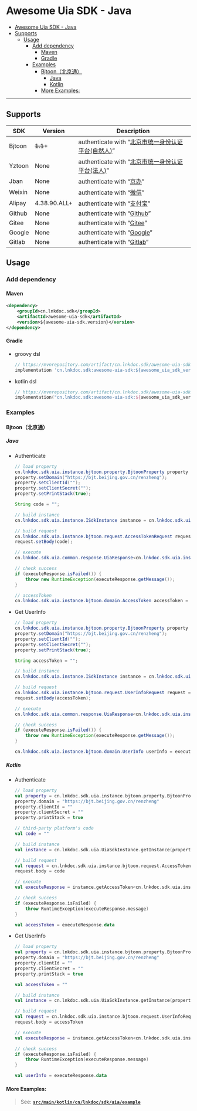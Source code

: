 # Awesome Uia SDK - Java
<!-- TOC -->
* [Awesome Uia SDK - Java](#awesome-uia-sdk---java)
* [Supports](#supports)
  * [Usage](#usage)
    * [Add dependency](#add-dependency)
      * [Maven](#maven)
      * [Gradle](#gradle)
    * [Examples](#examples)
      * [Bjtoon（北京通）](#bjtoon北京通)
        * [Java](#java)
        * [Kotlin](#kotlin)
      * [More Examples:](#more-examples-)
<!-- TOC -->

---

## Supports

| SDK    | Version      | Description                                                                                                         |
|--------|--------------|---------------------------------------------------------------------------------------------------------------------|
| Bjtoon | ~~1.1~~+     | authenticate with “[北京市统一身份认证平台(自然人)](http://www.beijing.gov.cn/)”                                                  |
| Yztoon | None         | authenticate with “[北京市统一身份认证平台(法人)](https://yzt.beijing.gov.cn/)”                                                  |
| Jban   | None         | authenticate with “[京办](https://jzb.beijing.gov.cn/home/)”                                                          |
| Weixin | None         | authenticate with “[微信](https://developers.weixin.qq.com/doc/oplatform/Website_App/WeChat_Login/Wechat_Login.html)” |
| Alipay | 4.38.90.ALL+ | authenticate with “[支付宝](https://opendocs.alipay.com/open/263/105808)”                                              |
| Github | None         | authenticate with “[Github](https://docs.github.com/zh/apps/oauth-apps/building-oauth-apps/authorizing-oauth-apps)” |
| Gitee  | None         | authenticate with “[Gitee](https://gitee.com/api/v5/oauth_doc#/)”                                                   |
| Google | None         | authenticate with “[Google](https://developers.google.com/identity/protocols/oauth2/web-server?hl=zh-cn)”           |
| Gitlab | None         | authenticate with “[Gitlab](https://docs.gitlab.com/ee/api/oauth2.html)”           |



## Usage
### Add dependency
#### Maven
```xml
<dependency>
    <groupId>cn.lnkdoc.sdk</groupId>
    <artifactId>awesome-uia-sdk</artifactId>
    <version>${awesome-uia-sdk.version}</version>
</dependency>
```
#### Gradle
- groovy dsl
  ```groovy
  // https://mvnrepository.com/artifact/cn.lnkdoc.sdk/awesome-uia-sdk
  implementation 'cn.lnkdoc.sdk:awesome-uia-sdk:${awesome_uia_sdk_version}'
  ```

- kotlin dsl
  ```kts
  // https://mvnrepository.com/artifact/cn.lnkdoc.sdk/awesome-uia-sdk
  implementation("cn.lnkdoc.sdk:awesome-uia-sdk:${awesome_uia_sdk_version}")
  ```

### Examples
#### Bjtoon（北京通）
##### Java
- Authenticate
  ```java
  // load property
  cn.lnkdoc.sdk.uia.instance.bjtoon.property.BjtoonProperty property = new cn.lnkdoc.sdk.uia.instance.bjtoon.property.BjtoonProperty();
  property.setDomain("https://bjt.beijing.gov.cn/renzheng");
  property.setClientId("");
  property.setClientSecret("");
  property.setPrintStack(true);
  
  String code = "";
  
  // build instance
  cn.lnkdoc.sdk.uia.instance.ISdkInstance instance = cn.lnkdoc.sdk.uia.UiaSdkInstance.getInstance(property);
  
  // build request
  cn.lnkdoc.sdk.uia.instance.bjtoon.request.AccessTokenRequest request = new cn.lnkdoc.sdk.uia.instance.bjtoon.request.AccessTokenRequest();
  request.setBody(code);
  
  // execute
  cn.lnkdoc.sdk.uia.common.response.UiaResponse<cn.lnkdoc.sdk.uia.instance.bjtoon.domain.AccessToken> executeResponse = instance.getAccessToken(request);
  
  // check success
  if (executeResponse.isFailed()) {
      throw new RuntimeException(executeResponse.getMessage());
  }
  
  // accessToken
  cn.lnkdoc.sdk.uia.instance.bjtoon.domain.AccessToken accessToken = executeResponse.getData();
  ```

- Get UserInfo
  ```java
  // load property
  cn.lnkdoc.sdk.uia.instance.bjtoon.property.BjtoonProperty property = new cn.lnkdoc.sdk.uia.instance.bjtoon.property.BjtoonProperty();
  property.setDomain("https://bjt.beijing.gov.cn/renzheng");
  property.setClientId("");
  property.setClientSecret("");
  property.setPrintStack(true);
  
  String accessToken = "";
  
  // build instance
  cn.lnkdoc.sdk.uia.instance.ISdkInstance instance = cn.lnkdoc.sdk.uia.UiaSdkInstance.getInstance(property);
  
  // build request
  cn.lnkdoc.sdk.uia.instance.bjtoon.request.UserInfoRequest request = new cn.lnkdoc.sdk.uia.instance.bjtoon.request.UserInfoRequest();
  request.setBody(accessToken);
  
  // execute
  cn.lnkdoc.sdk.uia.common.response.UiaResponse<cn.lnkdoc.sdk.uia.instance.bjtoon.domain.UserInfo> executeResponse = instance.getUserInfo(request);
  
  // check success
  if (executeResponse.isFailed()) {
      throw new RuntimeException(executeResponse.getMessage());
  }
  
  cn.lnkdoc.sdk.uia.instance.bjtoon.domain.UserInfo userInfo = executeResponse.getData();
  ```
##### Kotlin
- Authenticate
  ```kotlin
  // load property
  val property = cn.lnkdoc.sdk.uia.instance.bjtoon.property.BjtoonProperty()
  property.domain = "https://bjt.beijing.gov.cn/renzheng"
  property.clientId = ""
  property.clientSecret = ""
  property.printStack = true

  // third-party platform's code
  val code = ""

  // build instance
  val instance = cn.lnkdoc.sdk.uia.UiaSdkInstance.getInstance(property)

  // build request
  val request = cn.lnkdoc.sdk.uia.instance.bjtoon.request.AccessTokenRequest()
  request.body = code

  // execute
  val executeResponse = instance.getAccessToken<cn.lnkdoc.sdk.uia.instance.bjtoon.domain.AccessToken, cn.lnkdoc.sdk.uia.instance.bjtoon.request.AccessTokenRequest>(request)

  // check success
  if (executeResponse.isFailed) {
      throw RuntimeException(executeResponse.message)
  }

  val accessToken = executeResponse.data
  ```
- Get UserInfo
  ```kotlin
  // load property
  val property = cn.lnkdoc.sdk.uia.instance.bjtoon.property.BjtoonProperty()
  property.domain = "https://bjt.beijing.gov.cn/renzheng"
  property.clientId = ""
  property.clientSecret = ""
  property.printStack = true

  val accessToken = ""

  // build instance
  val instance = cn.lnkdoc.sdk.uia.UiaSdkInstance.getInstance(property)

  // build request
  val request = cn.lnkdoc.sdk.uia.instance.bjtoon.request.UserInfoRequest()
  request.body = accessToken

  // execute
  val executeResponse = instance.getAccessToken<cn.lnkdoc.sdk.uia.instance.bjtoon.domain.UserInfo, cn.lnkdoc.sdk.uia.instance.bjtoon.request.UserInfoRequest>(request)

  // check success
  if (executeResponse.isFailed) {
      throw RuntimeException(executeResponse.message)
  }
  
  val userInfo = executeResponse.data
  ```

#### More Examples: 
> See: [**`src/main/kotlin/cn/lnkdoc/sdk/uia/example`**](https://github.com/langkye/awesome-uia-sdk/tree/master/src/main/kotlin/cn/lnkdoc/sdk/uia/example/)
